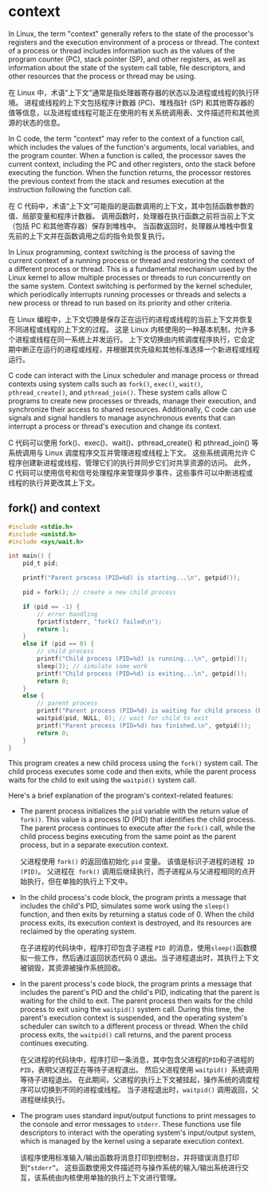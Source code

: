 # context 

In Linux, the term "context" generally refers to the state of the processor's registers and the execution environment of a process or thread. The context of a process or thread includes information such as the values of the program counter (PC), stack pointer (SP), and other registers, as well as information about the state of the system call table, file descriptors, and other resources that the process or thread may be using.

在 Linux 中，术语“上下文”通常是指处理器寄存器的状态以及进程或线程的执行环境。 进程或线程的上下文包括程序计数器 (PC)、堆栈指针 (SP) 和其他寄存器的值等信息，以及进程或线程可能正在使用的有关系统调用表、文件描述符和其他资源的状态的信息。

In C code, the term "context" may refer to the context of a function call, which includes the values of the function's arguments, local variables, and the program counter. When a function is called, the processor saves the current context, including the PC and other registers, onto the stack before executing the function. When the function returns, the processor restores the previous context from the stack and resumes execution at the instruction following the function call.

在 C 代码中，术语“上下文”可能指的是函数调用的上下文，其中包括函数参数的值、局部变量和程序计数器。 调用函数时，处理器在执行函数之前将当前上下文（包括 PC 和其他寄存器）保存到堆栈中。 当函数返回时，处理器从堆栈中恢复先前的上下文并在函数调用之后的指令处恢复执行。

In Linux programming, context switching is the process of saving the current context of a running process or thread and restoring the context of a different process or thread. This is a fundamental mechanism used by the Linux kernel to allow multiple processes or threads to run concurrently on the same system. Context switching is performed by the kernel scheduler, which periodically interrupts running processes or threads and selects a new process or thread to run based on its priority and other criteria.

在 Linux 编程中，上下文切换是保存正在运行的进程或线程的当前上下文并恢复不同进程或线程的上下文的过程。 这是 Linux 内核使用的一种基本机制，允许多个进程或线程在同一系统上并发运行。 上下文切换由内核调度程序执行，它会定期中断正在运行的进程或线程，并根据其优先级和其他标准选择一个新进程或线程运行。

C code can interact with the Linux scheduler and manage process or thread contexts using system calls such as `fork()`, `exec()`, `wait()`, `pthread_create()`, and `pthread_join()`. These system calls allow C programs to create new processes or threads, manage their execution, and synchronize their access to shared resources. Additionally, C code can use signals and signal handlers to manage asynchronous events that can interrupt a process or thread's execution and change its context.

C 代码可以使用 fork()、exec()、wait()、pthread_create() 和 pthread_join() 等系统调用与 Linux 调度程序交互并管理进程或线程上下文。 这些系统调用允许 C 程序创建新进程或线程、管理它们的执行并同步它们对共享资源的访问。 此外，C 代码可以使用信号和信号处理程序来管理异步事件，这些事件可以中断进程或线程的执行并更改其上下文。

## fork() and context

```C
#include <stdio.h>
#include <unistd.h>
#include <sys/wait.h>

int main() {
    pid_t pid;

    printf("Parent process (PID=%d) is starting...\n", getpid());

    pid = fork(); // create a new child process

    if (pid == -1) {
        // error handling
        fprintf(stderr, "fork() failed\n");
        return 1;
    }
    else if (pid == 0) {
        // child process
        printf("Child process (PID=%d) is running...\n", getpid());
        sleep(3); // simulate some work
        printf("Child process (PID=%d) is exiting...\n", getpid());
        return 0;
    }
    else {
        // parent process
        printf("Parent process (PID=%d) is waiting for child process (PID=%d)...\n", getpid(), pid);
        waitpid(pid, NULL, 0); // wait for child to exit
        printf("Parent process (PID=%d) has finished.\n", getpid());
        return 0;
    }
}

```

This program creates a new child process using the `fork()` system call. The child process executes some code and then exits, while the parent process waits for the child to exit using the `waitpid()` system call.

Here's a brief explanation of the program's context-related features:

- The parent process initializes the `pid` variable with the return value of `fork()`. This value is a process ID (PID) that identifies the child process. The parent process continues to execute after the `fork()` call, while the child process begins executing from the same point as the parent process, but in a separate execution context.

  父进程使用 `fork()` 的返回值初始化 `pid` 变量。 该值是标识子进程的进程` ID (PID)`。 父进程在` fork()` 调用后继续执行，而子进程从与父进程相同的点开始执行，但在单独的执行上下文中。

- In the child process's code block, the program prints a message that includes the child's PID, simulates some work using the `sleep()` function, and then exits by returning a status code of 0. When the child process exits, its execution context is destroyed, and its resources are reclaimed by the operating system.

  在子进程的代码块中，程序打印包含子进程 `PID `的消息，使用` sleep() `函数模拟一些工作，然后通过返回状态代码 0 退出。当子进程退出时，其执行上下文 被销毁，其资源被操作系统回收。

- In the parent process's code block, the program prints a message that includes the parent's PID and the child's PID, indicating that the parent is waiting for the child to exit. The parent process then waits for the child process to exit using the `waitpid()` system call. During this time, the parent's execution context is suspended, and the operating system's scheduler can switch to a different process or thread. When the child process exits, the `waitpid()` call returns, and the parent process continues executing.

  在父进程的代码块中，程序打印一条消息，其中包含父进程的` PID `和子进程的 `PID`，表明父进程正在等待子进程退出。 然后父进程使用 `waitpid() `系统调用等待子进程退出。 在此期间，父进程的执行上下文被挂起，操作系统的调度程序可以切换到不同的进程或线程。 当子进程退出时，`waitpid()` 调用返回，父进程继续执行。

- The program uses standard input/output functions to print messages to the console and error messages to `stderr`. These functions use file descriptors to interact with the operating system's input/output system, which is managed by the kernel using a separate execution context.

  该程序使用标准输入/输出函数将消息打印到控制台，并将错误消息打印到`“stderr”`。 这些函数使用文件描述符与操作系统的输入/输出系统进行交互，该系统由内核使用单独的执行上下文进行管理。
